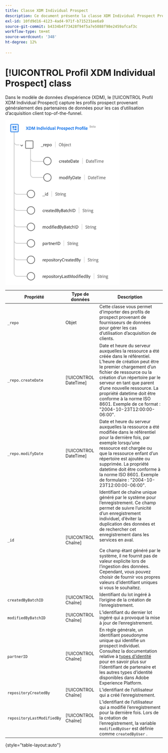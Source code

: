 ```yaml
---
title: Classe XDM Individual Prospect
description: Ce document présente la classe XDM Individual Prospect Profile dans le modèle de données d’expérience (XDM).
exl-id: 10fd9d16-4123-4ad4-971f-b715231ee6a9
source-git-commit: b4334b4f73428f94f5a7e5088f98e2459afcaf3c
workflow-type: tm+mt
source-wordcount: '348'
ht-degree: 12%

---
```


# [!UICONTROL Profil XDM Individual Prospect] class

Dans le modèle de données d’expérience (XDM), le [!UICONTROL Profil XDM Individual Prospect] capture les profils prospect provenant généralement des partenaires de données pour les cas d’utilisation d’acquisition client top-of-the-funnel.

![Schéma de la classe XDM Prospect.](../images/classes/individual-prospect-profile.png)

| Propriété | Type de données | Description |
| --- | --- | --- |
| `_repo` | Objet | Cette classe vous permet d’importer des profils de prospect provenant de fournisseurs de données pour gérer les cas d’utilisation d’acquisition de clients. |
| `_repo.createDate` | [!UICONTROL DateTime] | Date et heure du serveur auxquelles la ressource a été créée dans le référentiel. L’heure de création peut être le premier chargement d’un fichier de ressource ou la création d’un répertoire par le serveur en tant que parent d’une nouvelle ressource. La propriété datetime doit être conforme à la norme ISO 8601. Exemple de ce format : &quot;2004-10-23T12:00:00-06:00&quot;. |
| `_repo.modifyDate` | [!UICONTROL DateTime] | Date et heure du serveur auxquelles la ressource a été modifiée dans le référentiel pour la dernière fois, par exemple lorsqu’une ressource est chargée ou que la ressource enfant d’un répertoire est ajoutée ou supprimée. La propriété datetime doit être conforme à la norme ISO 8601. Exemple de formulaire : &quot;2004-10-23T12:00:00-06:00&quot;. |
| `_id` | [!UICONTROL Chaîne] | Identifiant de chaîne unique généré par le système pour l’enregistrement. Ce champ permet de suivre l’unicité d’un enregistrement individuel, d’éviter la duplication des données et de rechercher cet enregistrement dans les services en aval.<br><br>Ce champ étant généré par le système, il ne fournit pas de valeur explicite lors de l’ingestion des données. Cependant, vous pouvez choisir de fournir vos propres valeurs d’identifiant uniques si vous le souhaitez. |
| `createdByBatchID` | [!UICONTROL Chaîne] | Identifiant du lot ingéré à l’origine de la création de l’enregistrement. |
| `modifiedByBatchID` | [!UICONTROL Chaîne] | L’identifiant du dernier lot ingéré qui a provoqué la mise à jour de l’enregistrement. |
| `partnerID` | [!UICONTROL Chaîne] | En règle générale, un identifiant pseudonyme unique qui identifie un prospect individuel. Consultez la documentation relative à [types d’identité](../../identity-service/namespaces.md#identity-type) pour en savoir plus sur l’identifiant de partenaire et les autres types d’identité disponibles dans Adobe Experience Platform. |
| `repositoryCreatedBy` | [!UICONTROL Chaîne] | L’identifiant de l’utilisateur qui a créé l’enregistrement. |
| `repositoryLastModifiedBy` | [!UICONTROL Chaîne] | L’identifiant de l’utilisateur qui a modifié l’enregistrement pour la dernière fois. Lors de la création de l’enregistrement, la variable `modifiedByUser` est définie comme `createdByUser` . |

{style="table-layout:auto"}
